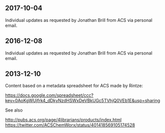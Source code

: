 ## 2017-10-04

Individual updates as requested by Jonathan Brill from ACS via personal email.

## 2016-12-08

Individual updates as requested by Jonathan Brill from ACS via personal email.

## 2013-12-10

Content based on a metadata spreadsheet for ACS made by Rintze:

https://docs.google.com/spreadsheet/ccc?key=0AoKgWUjfrk4_dDkyNzdHSWxDeVBkUGc5TVhjQ0VEb1E&usp=sharing

See also

http://pubs.acs.org/page/4librarians/products/index.html
https://twitter.com/ACSChemWorx/status/401418569105174528
